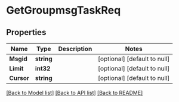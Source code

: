 # GetGroupmsgTaskReq

## Properties
Name | Type | Description | Notes
------------ | ------------- | ------------- | -------------
**Msgid** | **string** |  | [optional] [default to null]
**Limit** | **int32** |  | [optional] [default to null]
**Cursor** | **string** |  | [optional] [default to null]

[[Back to Model list]](../README.md#documentation-for-models) [[Back to API list]](../README.md#documentation-for-api-endpoints) [[Back to README]](../README.md)


